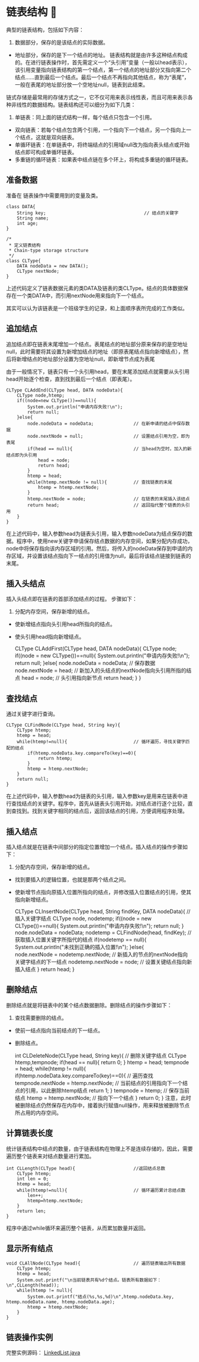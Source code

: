 # 链表结构 :apple:

典型的链表结构，包括如下内容：

1. 数据部分，保存的是该结点的实际数据。
- 地址部分，保存的是下一个结点的地址。
链表结构就是由许多这种结点构成的。在进行链表操作时，首先需定义一个“头引用”变量（一般以head表示），该引用变量指向链表结构的第一个结点，第一个结点的地址部分又指向第二个结点......直到最后一个结点。最后一个结点不再指向其他结点，称为“表尾”，一般在表尾的地址部分放一个空地址null，链表到此结束。

链式存储是最常用的存储方式之一，它不仅可用来表示线性表，而且可用来表示各种非线性的数据结构。链表结构还可以细分为如下几类：
1. 单链表：同上面的链式结构一样，每个结点只包含一个引用。
- 双向链表：若每个结点包含两个引用，一个指向下一个结点，另一个指向上一个结点，这就是双向链表。
- 单循环链表：在单链表中，将终端结点的引用域null改为指向表头结点或开始结点即可构成单循环链表。
- 多重链的循环链表：如果表中结点链在多个环上，将构成多重链的循环链表。

## 准备数据
准备在 链表操作中需要用到的变量及类。

	class DATA{
		String key;										// 结点的关键字
		String name;
		int age;
	}
	
	/*
	 * 定义链表结构
	 * Chain-type storage structure
	 */
	class CLType{
		DATA nodeData = new DATA();
		CLType nextNode;
	}
上述代码定义了链表数据元素的类DATA及链表的类CLType。结点的具体数据保存在一个类DATA中，而引用nextNode用来指向下一个结点。

其实可以认为该链表是一个班级学生的记录，和上面顺序表所完成的工作类似。
## 追加结点
追加结点即在链表末尾增加一个结点。表尾结点的地址部分原来保存的是空地址null，此时需要将其设置为新增加结点的地址（即原表尾结点指向新增结点），然后将新增结点的地址部分设置为空地址null，即新增节点成为表尾

由于一般情况下，链表只有一个头引用head，要在末尾添加结点就需要从头引用head开始逐个检查，直到找到最后一个结点（即表尾）。
	
	CLType CLAddEnd(CLType head, DATA nodeData){
		CLType node,htemp;
		if((node=new CLType())==null){
			System.out.println("申请内存失败!\n");
			return null;
		}else{
			node.nodeData = nodeData;				// 在新申请的结点中保存数据
			node.nextNode = null;					// 设置结点引用为空，即为表尾
			if(head == null){						// 当head为空时，加入的新结点即为头引用
				head = node;
				return head;
			}
			htemp = head;
			while(htemp.nextNode != null){			// 查找链表的末尾
				htemp = htemp.nextNode;
			}
			htemp.nextNode = node;					// 在链表的末尾插入该结点
			return head;							// 返回指代整个链表的头引用
		}
	}
在上述代码中，输入参数head为链表头引用，输入参数nodeData为结点保存的数据。程序中，使用new关键字申请保存结点数据的内存空间，如果分配内存成功，node中将保存指向该内存区域的引用。然后，将传入的nodeData保存到申请的内存区域，并设置该结点指向下一结点的引用值为null，最后将该结点链接到链表的末尾。
## 插入头结点
插入头结点即在链表的首部添加结点的过程。
步骤如下：
1. 分配内存空间，保存新增的结点。
- 使新增结点指向头引用head所指向的结点。
- 使头引用head指向新增结点。

	CLType CLAddFirst(CLType head, DATA nodeData){
		CLType node;
		if((node = new CLType())==null){
			System.out.println("申请内存失败!\n");
			return null;
		}else{
			node.nodeData = nodeData;				// 保存数据
			node.nextNode = head;					// 新加入的头结点的nextNode指向头引用所指的结点
			head = node;							// 头引用指向新节点
			return head;
		}
	}

## 查找结点
通过关键字进行查询。
	
	CLType CLFindNode(CLType head, String key){
		CLType htemp;
		htemp = head;
		while(htemp!=null){							// 循环遍历，寻找关键字匹配的结点
			if(htemp.nodeData.key.compareTo(key)==0){	
				return htemp;
			}
			htemp = htemp.nextNode;
		}
		return null;
	}
在上述代码中，输入参数head为链表的头引用，输入参数key是用来在链表中进行查找结点的关键字。程序中，首先从链表头引用开始，对结点进行逐个比较，直到查找到。找到关键字相同的结点后，返回该结点的引用，方便调用程序处理。
## 插入结点
插入结点就是在链表中间部分的指定位置增加一个结点。插入结点的操作步骤如下：
1. 分配内存空间，保存新增的结点。
- 找到要插入的逻辑位置，也就是那两个结点之间。
- 使新增节点指向原插入位置所指向的结点，并修改插入位置结点的引用，使其指向新增结点。

	CLType CLInsertNode(CLType head, String findKey, DATA nodeData){	// 插入关键字结点
		CLType node, nodetemp;
		if((node = new CLType())==null){
			System.out.println("申请内存失败!\n");
			return null;
		}
		node.nodeData = nodeData;
		nodetemp = CLFindNode(head, findKey);		// 获取插入位置关键字所指代的结点
		if(nodetemp == null){
			System.out.println("未找到正确的插入位置!\n");
		}else{							
			node.nextNode = nodetemp.nextNode;		// 新插入的节点的nextNode指向关键字结点的下一结点
			nodetemp.nextNode = node;				// 设置关键结点指向新插入结点
		}
		return head;
	}
## 删除结点
删除结点就是将链表中的某个结点数据删除。删除结点的操作步骤如下：
1. 查找需要删除的结点。
- 使前一结点指向当前结点的下一结点。
- 删除结点。

	int CLDeleteNode(CLType head, String key){		// 删除关键字结点
		CLType htemp,tempnode;
		if(head == null){
			return 0;
		}
		htemp = head;
		tempnode = head;
		while(htemp != null){
			if(htemp.nodeData.key.compareTo(key)==0){ // 遍历查找
				tempnode.nextNode = htemp.nextNode;	// 当前结点的引用指向下一个结点的引用，以此删除htemp结点
				return 1;
			}
			tempnode = htemp;						// 保存当前结点
			htemp = htemp.nextNode;					// 指向下一个结点
		}
		return 0;
	}
注意，此时被删除结点仍然保存在内存中，接着执行赋值null操作，用来释放被删除节点所占用的内存空间。
## 计算链表长度
统计链表结构中结点的数量，由于链表结构在物理上不是连续存储的，因此，需要遍历整个链表来对结点数量进行累加。

	int CLLength(CLType head){						//返回结点总数
		CLType htemp;
		int len = 0;
		htemp = head;
		while(htemp!=null){							// 循环遍历累计总结点数
			len++;
			htemp=htemp.nextNode;
		}
		return len;
	}
程序中通过while循环来遍历整个链表，从而累加数量并返回。

## 显示所有结点

	void CLAllNode(CLType head){					// 遍历链表输出所有数据
		CLType htemp;
		htemp = head;
		System.out.printf("\n当前链表共有%d个结点。链表所有数据如下：\n",CLLength(head));
		while(htemp != null){
			System.out.printf("结点(%s,%s,%d)\n",htemp.nodeData.key, htemp.nodeData.name, htemp.nodeData.age);
			htemp = htemp.nextNode;
		}
	}

## 链表操作实例
完整实例源码：
[LinkedList.java](./LinkedList.java)